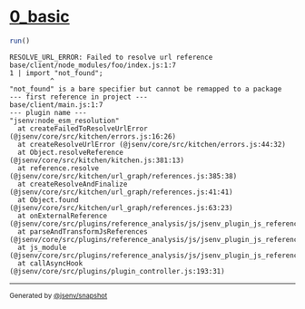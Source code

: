 # [0_basic](../../node_module_not_found_build.test.mjs#L15)

```js
run()
```

```console
RESOLVE_URL_ERROR: Failed to resolve url reference
base/client/node_modules/foo/index.js:1:7
1 | import "not_found";
          ^
"not_found" is a bare specifier but cannot be remapped to a package
--- first reference in project ---
base/client/main.js:1:7
--- plugin name ---
"jsenv:node_esm_resolution"
  at createFailedToResolveUrlError (@jsenv/core/src/kitchen/errors.js:16:26)
  at createResolveUrlError (@jsenv/core/src/kitchen/errors.js:44:32)
  at Object.resolveReference (@jsenv/core/src/kitchen/kitchen.js:381:13)
  at reference.resolve (@jsenv/core/src/kitchen/url_graph/references.js:385:38)
  at createResolveAndFinalize (@jsenv/core/src/kitchen/url_graph/references.js:41:41)
  at Object.found (@jsenv/core/src/kitchen/url_graph/references.js:63:23)
  at onExternalReference (@jsenv/core/src/plugins/reference_analysis/js/jsenv_plugin_js_reference_analysis.js:130:44)
  at parseAndTransformJsReferences (@jsenv/core/src/plugins/reference_analysis/js/jsenv_plugin_js_reference_analysis.js:183:7)
  at js_module (@jsenv/core/src/plugins/reference_analysis/js/jsenv_plugin_js_reference_analysis.js:24:18)
  at callAsyncHook (@jsenv/core/src/plugins/plugin_controller.js:193:31)
```

---

<sub>
  Generated by <a href="https://github.com/jsenv/core/tree/main/packages/tooling/snapshot">@jsenv/snapshot</a>
</sub>
